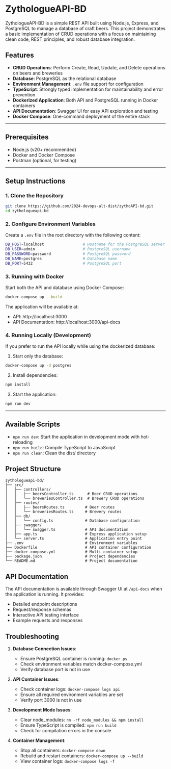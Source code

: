 # ZythologueAPI-BD

ZythologueAPI-BD is a simple REST API built using Node.js, Express, and PostgreSQL to manage a database of craft beers. This project demonstrates a basic implementation of CRUD operations with a focus on maintaining clean code, REST principles, and robust database integration.

## Features

- **CRUD Operations**: Perform Create, Read, Update, and Delete operations on beers and breweries
- **Database**: PostgreSQL as the relational database
- **Environment Management**: `.env` file support for configuration
- **TypeScript**: Strongly typed implementation for maintainability and error prevention
- **Dockerized Application**: Both API and PostgreSQL running in Docker containers
- **API Documentation**: Swagger UI for easy API exploration and testing
- **Docker Compose**: One-command deployment of the entire stack

---

## Prerequisites

- Node.js (v20+ recommended)
- Docker and Docker Compose
- Postman (optional, for testing)

---

## Setup Instructions

### 1. Clone the Repository

```bash
git clone https://github.com/2024-devops-alt-dist/zythoAPI-bd.git
cd zythologueapi-bd
```

### 2. Configure Environment Variables

Create a `.env` file in the root directory with the following content:

```bash
DB_HOST=localhost                 # Hostname for the PostgreSQL server
DB_USER=admin                     # PostgreSQL username
DB_PASSWORD=password              # PostgreSQL password
DB_NAME=postgres                  # Database name
DB_PORT=5432                      # PostgreSQL port
```

### 3. Running with Docker

Start both the API and database using Docker Compose:

```bash
docker-compose up --build
```

The application will be available at:

- API: http://localhost:3000
- API Documentation: http://localhost:3000/api-docs

### 4. Running Locally (Development)

If you prefer to run the API locally while using the dockerized database:

1. Start only the database:

```bash
docker-compose up -d postgres
```

2. Install dependencies:

```bash
npm install
```

3. Start the application:

```bash
npm run dev
```

---

## Available Scripts

- `npm run dev`: Start the application in development mode with hot-reloading
- `npm run build`: Compile TypeScript to JavaScript
- `npm run clean`: Clean the dist/ directory

## Project Structure

```plaintext
zythologueapi-bd/
├── src/
│   ├── controllers/
│   │   ├── beersController.ts      # Beer CRUD operations
│   │   └── breweriesController.ts  # Brewery CRUD operations
│   ├── routes/
│   │   ├── beersRoutes.ts         # Beer routes
│   │   └── breweriesRoutes.ts     # Brewery routes
│   ├── db/
│   │   └── config.ts              # Database configuration
│   ├── swagger/
│   │   └── swagger.ts             # API documentation
│   ├── app.ts                     # Express application setup
│   └── server.ts                  # Application entry point
├── .env                           # Environment variables
├── Dockerfile                     # API container configuration
├── docker-compose.yml             # Multi-container setup
├── package.json                   # Project dependencies
└── README.md                      # Project documentation
```

## API Documentation

The API documentation is available through Swagger UI at `/api-docs` when the application is running. It provides:

- Detailed endpoint descriptions
- Request/response schemas
- Interactive API testing interface
- Example requests and responses

## Troubleshooting

1. **Database Connection Issues**:

   - Ensure PostgreSQL container is running: `docker ps`
   - Check environment variables match docker-compose.yml
   - Verify database port is not in use

2. **API Container Issues**:

   - Check container logs: `docker-compose logs api`
   - Ensure all required environment variables are set
   - Verify port 3000 is not in use

3. **Development Mode Issues**:

   - Clear node_modules: `rm -rf node_modules && npm install`
   - Ensure TypeScript is compiled: `npm run build`
   - Check for compilation errors in the console

4. **Container Management**:
   - Stop all containers: `docker-compose down`
   - Rebuild and restart containers: `docker-compose up --build`
   - View container logs: `docker-compose logs -f`
